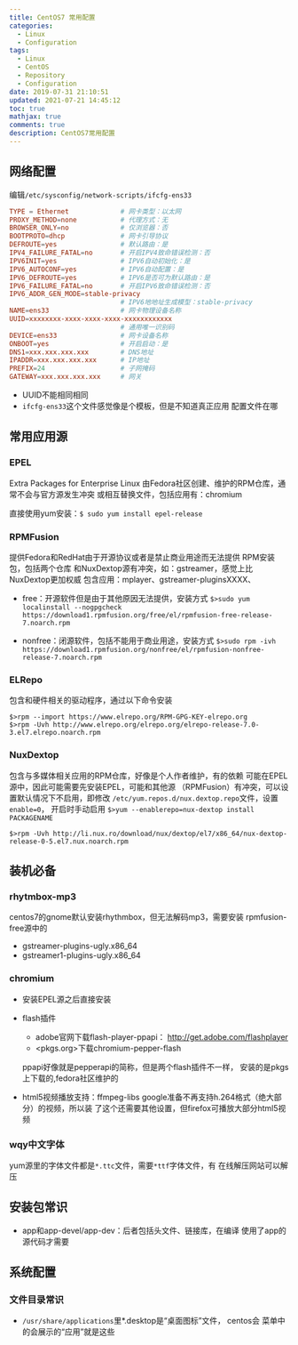 ```yaml
---
title: CentOS7 常用配置
categories:
  - Linux
  - Configuration
tags:
  - Linux
  - CentOS
  - Repository
  - Configuration
date: 2019-07-31 21:10:51
updated: 2021-07-21 14:45:12
toc: true
mathjax: true
comments: true
description: CentOS7常用配置
---
```


##	网络配置

编辑`/etc/sysconfig/network-scripts/ifcfg-ens33`

```cnf
TYPE = Ethernet				# 网卡类型：以太网
PROXY_METHOD=none			# 代理方式：无
BROWSER_ONLY=no				# 仅浏览器：否
BOOTPROTO=dhcp				# 网卡引导协议
DEFROUTE=yes				# 默认路由：是
IPV4_FAILURE_FATAL=no		# 开启IPV4致命错误检测：否
IPV6INIT=yes				# IPV6自动初始化：是
IPV6_AUTOCONF=yes			# IPV6自动配置：是
IPV6_DEFROUTE=yes			# IPV6是否可为默认路由：是
IPV6_FAILURE_FATAL=no		# 开启IPV6致命错误检测：否
IPV6_ADDR_GEN_MODE=stable-privacy
							# IPV6地地址生成模型：stable-privacy
NAME=ens33					# 网卡物理设备名称
UUID=xxxxxxxx-xxxx-xxxx-xxxx-xxxxxxxxxxxx
							# 通用唯一识别码
DEVICE=ens33				# 网卡设备名称
ONBOOT=yes					# 开启启动：是
DNS1=xxx.xxx.xxx.xxx		# DNS地址
IPADDR=xxx.xxx.xxx.xxx		# IP地址
PREFIX=24					# 子网掩码
GATEWAY=xxx.xxx.xxx.xxx		# 网关
```

-	UUID不能相同相同
-	`ifcfg-ens33`这个文件感觉像是个模板，但是不知道真正应用
	配置文件在哪

##	常用应用源

###	EPEL

Extra Packages for Enterprise Linux
由Fedora社区创建、维护的RPM仓库，通常不会与官方源发生冲突
或相互替换文件，包括应用有：chromium

直接使用yum安装：`$ sudo yum install epel-release`

###	RPMFusion

提供Fedora和RedHat由于开源协议或者是禁止商业用途而无法提供
RPM安装包，包括两个仓库
和NuxDextop源有冲突，如：gstreamer，感觉上比NuxDextop更加权威
包含应用：mplayer、gstreamer-pluginsXXXX、

-	free：开源软件但是由于其他原因无法提供，安装方式
	`$>sudo yum localinstall --nogpgcheck https://download1.rpmfusion.org/free/el/rpmfusion-free-release-7.noarch.rpm`

-	nonfree：闭源软件，包括不能用于商业用途，安装方式
	`$>sudo rpm -ivh https://download1.rpmfusion.org/nonfree/el/rpmfusion-nonfree-release-7.noarch.rpm`

###	ELRepo

包含和硬件相关的驱动程序，通过以下命令安装

	$>rpm --import https://www.elrepo.org/RPM-GPG-KEY-elrepo.org
	$>rpm -Uvh http://www.elrepo.org/elrepo.org/elrepo-release-7.0-3.el7.elrepo.noarch.rpm

###	NuxDextop

包含与多媒体相关应用的RPM仓库，好像是个人作者维护，有的依赖
可能在EPEL源中，因此可能需要先安装EPEL，可能和其他源
（RPMFusion）有冲突，可以设置默认情况下不启用，即修改
`/etc/yum.repos.d/nux.dextop.repo`文件，设置`enable=0`，
开启时手动启用
`$>yum --enablerepo=nux-dextop install PACKAGENAME`

	$>rpm -Uvh http://li.nux.ro/download/nux/dextop/el7/x86_64/nux-dextop-release-0-5.el7.nux.noarch.rpm

		
			
## 装机必备

###	rhytmbox-mp3

centos7的gnome默认安装rhythmbox，但无法解码mp3，需要安装 
rpmfusion-free源中的

-	gstreamer-plugins-ugly.x86_64
-	gstreamer1-plugins-ugly.x86_64


### chromium
		
-	安装EPEL源之后直接安装

-	flash插件

	-	adobe官网下载flash-player-ppapi：
		<http://get.adobe.com/flashplayer>
	-	<pkgs.org>下载chromium-pepper-flash

	ppapi好像就是pepperapi的简称，但是两个flash插件不一样，
	安装的是pkgs上下载的,fedora社区维护的

-	html5视频播放支持：ffmpeg-libs
	google准备不再支持h.264格式（绝大部分）的视频，所以装
	了这个还需要其他设置，但firefox可播放大部分html5视频

###	wqy中文字体

yum源里的字体文件都是`*.ttc`文件，需要`*ttf`字体文件，有
在线解压网站可以解压

##	安装包常识

-	app和app-devel/app-dev：后者包括头文件、链接库，在编译
	使用了app的源代码才需要

##	系统配置

###	文件目录常识

-	`/usr/share/applications`里*.desktop是“桌面图标”文件，
	centos会 菜单中的会展示的“应用”就是这些


